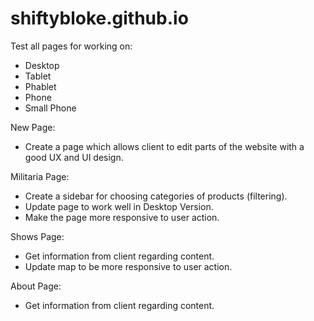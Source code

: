 # shiftybloke.github.io

Test all pages for working on:
- Desktop
- Tablet
- Phablet
- Phone
- Small Phone

New Page:
- Create a page which allows client to edit parts of the website with a good UX and UI design.

Militaria Page:
- Create a sidebar for choosing categories of products (filtering).
- Update page to work well in Desktop Version.
- Make the page more responsive to user action.

Shows Page:
- Get information from client regarding content.
- Update map to be more responsive to user action.

About Page:
- Get information from client regarding content.


